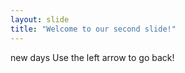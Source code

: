```yaml
---
layout: slide
title: "Welcome to our second slide!"
---
```

new days
Use the left arrow to go back!
